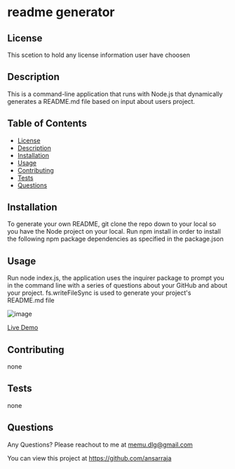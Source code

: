 # readme generator

  ## License
  This scetion to hold any license information user have choosen
  
  ## Description
  This is a command-line application that runs with Node.js that dynamically generates a README.md file based on input about users project.
  
  ## Table of Contents
  * [License](#license)
  * [Description](#description)
  * [Installation](#installation)
  * [Usage](#usage)
  * [Contributing](#contributing)
  * [Tests](#tests)
  * [Questions](#questions)
  
  ## Installation
  To generate your own README, git clone the repo down to your local so you have the Node project on your local.
  Run npm install in order to install the following npm package dependencies as specified in the package.json
  
  ## Usage
  Run node index.js, the application uses the inquirer package to prompt you in the command line with a series of questions about your GitHub and about your project.
  fs.writeFileSync is used to generate your project's README.md file
  
  ![image](https://user-images.githubusercontent.com/56542637/213939856-61d59784-f932-4aa9-8ab1-2f8785fea354.png)

  [Live Demo](https://drive.google.com/file/d/1DqnHSOMp2ldo6DRyqaS-l1j4nZQs4q6c/view)
  
  ## Contributing
  none
  
  ## Tests
  none
  
  ## Questions
  Any Questions? Please reachout to me at memu.dlg@gmail.com

  You can view this project at https://github.com/ansarraja
